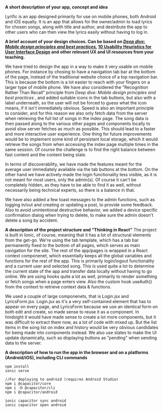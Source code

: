 **A short description of your app, concept and idea**

Lyrific is an app designed primarily for use on mobile phones, both Android and iOS equally. It is an app that allows for the owner/admin to load lyrics for chosen songs, along with title and author, and destribute the app to other users who can then view the lyrics easily without having to log in.


**A brief account of your design choices. Can be based on  *[Deep dive: Mobile design principles and best practices](https://uxdesign.cc/boost-ux-with-mobile-ux-design-principles-and-best-practices-907e4f9fdd5d),* [10 Usability Heuristics for User Interface Design](https://www.nngroup.com/articles/ten-usability-heuristics/) and other relevant UX and UI resources from your teaching.**

We have tried to design the app in a way to make it very usable on mobile phones. For instance by chosing to have a navigation tab bar at the bottom of the page, instead of the traditional website choice of a top navigation bar. This is because the bottom is a lot easier to reach with your fingers on a larger type of mobile phone. 
We have also considered the "Recognition Rather Than Recall" principle from *Deep dive: Mobile design principles and best practices* , and added suitable icons in the tab buttons, but also with a label underneath, so the user will not be forced to guess what the icon means, if it isn't immediately obvious.
Speed is also an important principle to consider, and for this reason we also only fetch data from the server when retrieving the full list of songs in the index page. The song data is then passed along to the various other pages and components locally to avoid slow server fetches as much as possible. This should lead to a faster and more interactive user experience. 
One thing for future improvements would be to implement some kind of persistant local storage, which it would retrieve the songs from when accessing the index page multiple times in the same session. Of course the challenge is to find the right balance between fast content and the content being stale.

In terms of discoverability, we have made the features meant for the average user immediately available via the tab buttons at the bottom. On the other hand we have actively made the login functionality less visible, as it is not meant for most users, only the admin(s). Of course it can't be completely hidden, as they have to be able to find it as well, without necessarily being technical experts, so there is a balance in that.

We have also added a few toast messages to the admin functions, such as logging in/out and creating or updating a post, to provide some feedback.
Also to avoid unintentional destructive behavior, we added a device specific confirmation dialog when trying to delete, to make sure the admin doesn't delete a song by accident. 


**A description of the project structure and “Thinking in React"**
The project is built in Ionic, of course, meaning that it has a lot of structural elements from the get-go. We're using the tab template, which has a tab bar permanently fixed to the bottom of all pages, which serves as main navigation for the site. The rest of the app/pages is wrapped in a React context componenet, which essentially keeps all the global variables and functions for the rest of the app. This is primarily login/logout functionality and a current user and selected song. This is used quite a lot to determine the current state of the app and transfer data locally without having to go online.
We are using hooks quite a lot as well, primarily to render something or fetch songs when a page enters view. Also the custom hook useAuth() from the context to retrieve context data & functions.

We used a couple of large componenets, that is Login.jsx and LyricsForm.jsx. Login.jsx as it's a very self-contained element that has to appear on every page, and LyricsForm because we use an identical form on both edit and create, so made sense to reuse it as a component. 
In hindsight it would have made sense to create a lot more components, but it was difficult to extract them now, as a lot of code with mixed up. But the list items in the song list on index and history would be very obvious candidates for being made into components instead.
We also use states to make the UI update dynamically, such as displaying buttons as "pending" when sending data to the server.


**A description of how to run the app in the browser and on a platforms (Android/iOS), including CLI commands**

```shell
npm install
ionic serve

//For deploying to android (requires Android Studio)
npm i @capacitor/core
npm i -D @capacitor/cli
npm i @capacitor/android

ionic capacitor sync android
ionic capacitor open android
```



